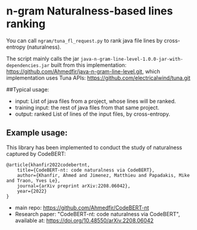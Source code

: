 # n-gram Naturalness-based lines ranking

You can call `ngram/tuna_fl_request.py` to rank java file lines by cross-entropy (naturalness).

The script mainly calls the jar `java-n-gram-line-level-1.0.0-jar-with-dependencies.jar` built from this implementation: https://github.com/Ahmedfir/java-n-gram-line-level.git, 
which implementation uses Tuna APIs: https://github.com/electricalwind/tuna.git
 

##Typical usage: 
- input: List of java files from a project, whose lines will be ranked.
- training input: the rest of java files from that same project.
- output: ranked List of lines of the input files, by cross-entropy.

## Example usage:
This library has been implemented to conduct the study of naturalness captured by CodeBERT:

    @article{khanfir2022codebertnt,
        title={CodeBERT-nt: code naturalness via CodeBERT},
        author={Khanfir, Ahmed and Jimenez, Matthieu and Papadakis, Mike and Traon, Yves Le},
        journal={arXiv preprint arXiv:2208.06042},
        year={2022}
    }
- main repo: https://github.com/Ahmedfir/CodeBERT-nt
- Research paper: "CodeBERT-nt: code naturalness via CodeBERT", 
  available at: https://doi.org/10.48550/arXiv.2208.06042

  

